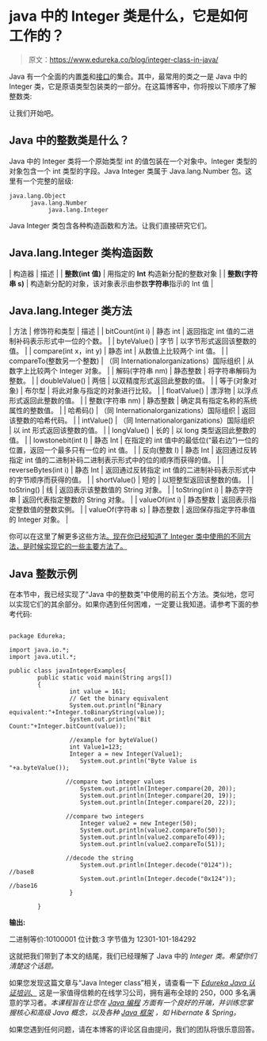 # java 中的 Integer 类是什么，它是如何工作的？

> 原文：<https://www.edureka.co/blog/integer-class-in-java/>

Java 有一个全面的内置[类](https://www.edureka.co/blog/java-objects-and-classes/)和[接口](https://www.edureka.co/blog/java-interface/)的集合。其中，最常用的类之一是 Java 中的 Integer 类，它是原语类型包装类的一部分。在这篇博客中，你将按以下顺序了解整数类:

让我们开始吧。

## **Java 中的整数类是什么？**

Java 中的 Integer 类将一个原始类型 int 的值包装在一个对象中。Integer 类型的对象包含一个 int 类型的字段。Java Integer 类属于 Java.lang.Number 包。这里有一个完整的层级:

```
java.lang.Object
      java.lang.Number
           java.lang.Integer
```

Java Integer 类包含各种构造函数和方法。让我们直接研究它们。

## **Java.lang.Integer 类构造函数**

| 构造器 | 描述 |
| **整数(int 值)** | 用指定的 **Int** 构造新分配的整数对象 |
| **整数(字符串 s)** | 构造新分配的对象，该对象表示由参数**字符串**指示的 Int 值 |

## **Java.lang.Integer 类方法**

| 方法 | 修饰符和类型 | 描述 |
| bitCount(int i) | 静态 int | 返回指定 int 值的二进制补码表示形式中一位的个数。 |
| byteValue() | 字节 | 以字节形式返回该整数的值。 |
| compare(int x，int y) | 静态 int | 从数值上比较两个 int 值。 |
| compareTo(整数另一个整数) | （同 Internationalorganizations）国际组织 | 从数字上比较两个 Integer 对象。 |
| 解码(字符串 nm) | 静态整数 | 将字符串解码为整数。 |
| doubleValue() | 两倍 | 以双精度形式返回此整数的值。 |
| 等于(对象对象) | 布尔型 | 将此对象与指定的对象进行比较。 |
| floatValue() | 漂浮物 | 以浮点形式返回此整数的值。 |
| 整数(字符串 nm) | 静态整数 | 确定具有指定名称的系统属性的整数值。 |
| 哈希码() | （同 Internationalorganizations）国际组织 | 返回该整数的哈希代码。 |
| intValue() | （同 Internationalorganizations）国际组织 | 以 int 形式返回该整数的值。 |
| longValue() | 长的 | 以 long 类型返回此整数的值。 |
| lowstonebit(int I) | 静态 Int | 在指定的 int 值中的最低位(“最右边”)一位的位置，返回一个最多只有一位的 int 值。 |
| 反向(整数 I) | 静态 Int | 返回通过反转指定 int 值的二进制补码二进制表示形式中的位的顺序而获得的值。 |
| reverseBytes(int i) | 静态 Int | 返回通过反转指定 int 值的二进制补码表示形式中的字节顺序而获得的值。 |
| shortValue() | 短的 | 以短整型返回该整数的值。 |
| toString() | 线 | 返回表示该整数值的 String 对象。 |
| toString(int i) | 静态字符串 | 返回代表指定整数的 String 对象。 |
| valueOf(int i) | 静态整数 | 返回表示指定整数值的整数实例。 |
| valueOf(字符串 s) | 静态整数 | 返回保存指定字符串值的 Integer 对象。 |

你可以在这里了解更多这些方法[。现在你已经知道了 Integer 类中使用的不同方法，是时候实现它的一些主要方法了。](https://docs.oracle.com/javase/7/docs/api/java/lang/Integer.html)

## **Java 整数示例**

在本节中，我已经实现了“Java 中的整数类”中使用的前五个方法。类似地，您可以实现它们的其余部分。如果你遇到任何困难，一定要让我知道。请参考下面的参考代码:

```

package Edureka;

import java.io.*; 
import java.util.*; 

public class javaIntegerExamples{    
	    public static void main(String args[])  
	    { 
	    		 int value = 161;
	    		 // Get the binary equivalent
	    		 System.out.println("Binary equivalent:"+Integer.toBinaryString(value));
	    		 System.out.println("Bit Count:"+Integer.bitCount(value));

	    		 //example for byteValue()
	    		 int Value1=123;
	    		 Integer a = new Integer(Value1);
	    			System.out.println("Byte Value is "+a.byteValue());

	    		//compare two integer values
	    			System.out.println(Integer.compare(20, 20));
	    			System.out.println(Integer.compare(20, 19));
	    			System.out.println(Integer.compare(20, 22));

	    		//compare two integers
	    			Integer value2 = new Integer(50);
	    			System.out.println(value2.compareTo(50)); 
	    			System.out.println(value2.compareTo(49));
	    			System.out.println(value2.compareTo(51));

	    		//decode the string
	    			System.out.println(Integer.decode("0124")); //base8
	    			System.out.println(Integer.decode("0x124")); //base16
	    		 }

	    }

```

**输出:**

二进制等价:10100001 位计数:3 字节值为 12301-101-184292

这就把我们带到了本文的结尾，我们已经理解了 Java 中的 *Integer 类。希望你们清楚这个话题。*

如果您发现这篇文章与“Java Integer class”相关，请查看一下 [*Edureka Java 认证培训*、](https://www.edureka.co/java-j2ee-soa-training) 这是一家值得信赖的在线学习公司，拥有遍布全球的 250，000 多名满意的学习者。*本课程旨在让您在  [Java 编程](https://www.edureka.co/blog/cheatsheets/java-cheat-sheet/) 方面有一个良好的开端，并训练您掌握核心和高级 Java 概念，以及各种  [Java 框架](https://www.edureka.co/blog/java-frameworks/) ，如 Hibernate & Spring。*

如果您遇到任何问题，请在本博客的评论区自由提问，我们的团队将很乐意回答。